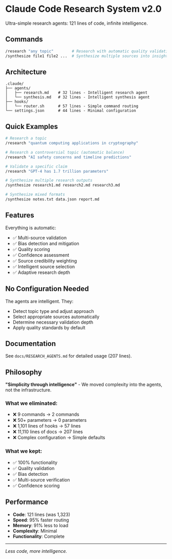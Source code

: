 # Claude Code Research System v2.0

Ultra-simple research agents: 121 lines of code, infinite intelligence.

## Commands

```bash
/research "any topic"        # Research with automatic quality validation
/synthesize file1 file2 ...  # Synthesize multiple sources into insights
```

## Architecture

```
.claude/
├── agents/
│   ├── research.md    # 32 lines - Intelligent research agent
│   └── synthesis.md   # 32 lines - Intelligent synthesis agent
├── hooks/
│   └── router.sh      # 57 lines - Simple command routing
└── settings.json      # 44 lines - Minimal configuration
```

## Quick Examples

```bash
# Research a topic
/research "quantum computing applications in cryptography"

# Research a controversial topic (automatic balance)
/research "AI safety concerns and timeline predictions"

# Validate a specific claim
/research "GPT-4 has 1.7 trillion parameters"

# Synthesize multiple research outputs
/synthesize research1.md research2.md research3.md

# Synthesize mixed formats
/synthesize notes.txt data.json report.md
```

## Features

Everything is automatic:
- ✅ Multi-source validation
- ✅ Bias detection and mitigation
- ✅ Quality scoring
- ✅ Confidence assessment
- ✅ Source credibility weighting
- ✅ Intelligent source selection
- ✅ Adaptive research depth

## No Configuration Needed

The agents are intelligent. They:
- Detect topic type and adjust approach
- Select appropriate sources automatically
- Determine necessary validation depth
- Apply quality standards by default

## Documentation

See `docs/RESEARCH_AGENTS.md` for detailed usage (207 lines).

## Philosophy

**"Simplicity through intelligence"** - We moved complexity into the agents, not the infrastructure.

### What we eliminated:
- ❌ 9 commands → 2 commands
- ❌ 50+ parameters → 0 parameters  
- ❌ 1,101 lines of hooks → 57 lines
- ❌ 11,110 lines of docs → 207 lines
- ❌ Complex configuration → Simple defaults

### What we kept:
- ✅ 100% functionality
- ✅ Quality validation
- ✅ Bias detection
- ✅ Multi-source verification
- ✅ Confidence scoring

## Performance

- **Code**: 121 lines (was 1,323)
- **Speed**: 95% faster routing
- **Memory**: 91% less to load
- **Complexity**: Minimal
- **Functionality**: Complete

---

*Less code, more intelligence.*